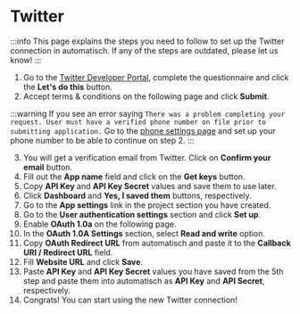 # Twitter

:::info
This page explains the steps you need to follow to set up the Twitter connection in automatisch. If any of the steps are outdated, please let us know!
:::

1. Go to the [Twitter Developer Portal](https://developer.twitter.com/en/portal/projects-and-apps), complete the questionnaire and click the **Let's do this** button.
2. Accept terms & conditions on the following page and click **Submit**.

:::warning
If you see an error saying `There was a problem completing your request. User must have a verified phone number on file prior to submitting application.` Go to the [phone settings page](https://twitter.com/settings/phone) and set up your phone number to be able to continue on step 2.
:::

3. You will get a verification email from Twitter. Click on **Confirm your email** button.
4. Fill out the **App name** field and click on the **Get keys** button.
5. Copy **API Key** and **API Key Secret** values and save them to use later.
6. Click **Dashboard** and **Yes, I saved them** buttons, respectively.
7. Go to the **App settings** link in the project section you have created.
8. Go to the **User authentication settings** section and click **Set up**.
9. Enable **OAuth 1.0a** on the following page.
10. In the **OAuth 1.0A Settings** section, select **Read and write** option.
11. Copy **OAuth Redirect URL** from automatisch and paste it to the **Callback URI / Redirect URL** field.
12. Fill **Website URL** and click **Save**.
13. Paste **API Key** and **API Key Secret** values you have saved from the 5th step and paste them into automatisch as **API Key** and **API Secret**, respectively.
14. Congrats! You can start using the new Twitter connection!
